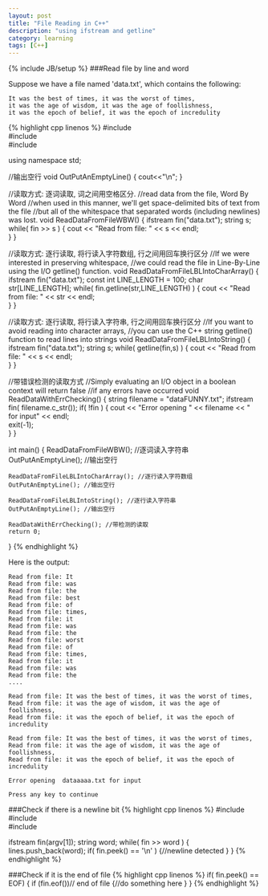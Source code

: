 ```yaml
---
layout: post
title: "File Reading in C++"
description: "using ifstream and getline"
category: learning
tags: [C++]
---
```

{% include JB/setup %}
###Read file by line and word

Suppose we have a file named 'data.txt', which contains the following:

	It was the best of times, it was the worst of times,
	it was the age of wisdom, it was the age of foollishness,
	it was the epoch of belief, it was the epoch of incredulity

{% highlight cpp linenos %}
#include <iostream>  
#include <fstream>  
#include <string>  

using namespace std;

//输出空行 
void OutPutAnEmptyLine() 
{ 
   cout<<"\n"; 
} 
  
//读取方式: 逐词读取, 词之间用空格区分.
//read data from the file, Word By Word 
//when used in this manner, we'll get space-delimited bits of text from the file 
//but all of the whitespace that separated words (including newlines) was lost. 
void ReadDataFromFileWBW() 
{ 
    ifstream fin("data.txt"); 
    string s; 
    while( fin >> s ) 
    { 
        cout << "Read from file: " << s << endl;    
    }
}
  
//读取方式: 逐行读取, 将行读入字符数组, 行之间用回车换行区分 
//If we were interested in preserving whitespace, 
//we could read the file in Line-By-Line using the I/O getline() function. 
void ReadDataFromFileLBLIntoCharArray() 
{ 
    ifstream fin("data.txt"); 
    const int LINE_LENGTH = 100; 
    char str[LINE_LENGTH]; 
    while( fin.getline(str,LINE_LENGTH) ) 
    { 
        cout << "Read from file: " << str << endl;  
    } 
} 
  
//读取方式: 逐行读取, 将行读入字符串, 行之间用回车换行区分 
//If you want to avoid reading into character arrays, 
//you can use the C++ string getline() function to read lines into strings 
void ReadDataFromFileLBLIntoString() 
{ 
    ifstream fin("data.txt"); 
    string s; 
    while( getline(fin,s) ) 
    { 
        cout << "Read from file: " << s << endl;   
    } 
} 
  
//带错误检测的读取方式 
//Simply evaluating an I/O object in a boolean context will return false 
//if any errors have occurred 
void ReadDataWithErrChecking() 
{ 
    string filename = "dataFUNNY.txt"; 
    ifstream fin( filename.c_str()); 
    if( !fin ) 
    { 
        cout << "Error opening " << filename << " for input" << endl;     
        exit(-1);    
    }
} 
  
int main() 
{
    ReadDataFromFileWBW(); //逐词读入字符串 
    OutPutAnEmptyLine(); //输出空行
  
    ReadDataFromFileLBLIntoCharArray(); //逐行读入字符数组
    OutPutAnEmptyLine(); //输出空行
  
    ReadDataFromFileLBLIntoString(); //逐行读入字符串
    OutPutAnEmptyLine(); //输出空行
  
    ReadDataWithErrChecking(); //带检测的读取 
    return 0;
} 
{% endhighlight %}

Here is the output:

	Read from file: It 
	Read from file: was
	Read from file: the
	Read from file: best
	Read from file: of 
	Read from file: times,
	Read from file: it
	Read from file: was
	Read from file: the
	Read from file: worst
	Read from file: of
	Read from file: times,
	Read from file: it
	Read from file: was
	Read from file: the
	....	
	
	Read from file: It was the best of times, it was the worst of times,
	Read from file: it was the age of wisdom, it was the age of foollishness,
	Read from file: it was the epoch of belief, it was the epoch of incredulity

	Read from file: It was the best of times, it was the worst of times,
	Read from file: it was the age of wisdom, it was the age of foollishness,
	Read from file: it was the epoch of belief, it was the epoch of incredulity

	Error opening  dataaaaa.txt for input

	Press any key to continue



###Check if there is a newline bit
{% highlight cpp linenos %}
#include <iostream>  
#include <fstream>  
#include <string> 

ifstream fin(argv[1]); 
string word;
while( fin >> word ) 
{
	lines.push_back(word);
	if( fin.peek() == '\n' )
	{//newline detected
	}
}
{% endhighlight %}


###Check if it is the end of file
{% highlight cpp linenos %}
if( fin.peek() == EOF) 
{
	if (fin.eof())// end of file
	{//do something here
	}
}
{% endhighlight %}


